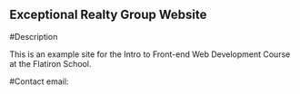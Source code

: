Exceptional Realty Group Website
---

#Description

This is an example site for the Intro to Front-end Web Development Course 
at the Flatiron School.

#Contact
email: